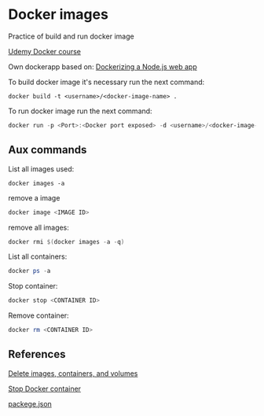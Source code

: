 # Docker images

Practice of build and run docker image

<a href="https://www.udemy.com/share/101DrYB0MbcFtVQHs=/">Udemy Docker course</a>

Own dockerapp based on:
<a href="https://nodejs.org/fr/docs/guides/nodejs-docker-webapp/">Dockerizing a Node.js web app</a>

To build docker image it's necessary run the next command:

```poweshell
docker build -t <username>/<docker-image-name> .
```

To run docker image run the next command:

```powershell
docker run -p <Port>:<Docker port exposed> -d <username>/<docker-image-name>
```

## Aux commands

List all images used:

```poweshell
docker images -a
```

remove a image

```powershell
docker image <IMAGE ID>
```

remove all images:

```powershell
docker rmi $(docker images -a -q)
```

List all containers:

```powershell
docker ps -a
```

Stop container:

```powershell
docker stop <CONTAINER ID>
```

Remove container:

```powershell
docker rm <CONTAINER ID>
```

## References

[Delete images, containers, and volumes](https://www.digitalocean.com/community/tutorials/how-to-remove-docker-images-containers-and-volumes)

[Stop Docker container](https://docs.docker.com/engine/reference/commandline/stop/)

[packege.json](https://docs.npmjs.com/files/package.json)